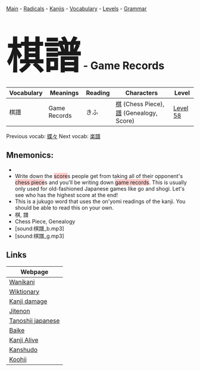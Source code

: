 <style> bigfont {font-size: 100px}</style>
[Main](../README.md) -
[Radicals](../radicals.md) -
[Kanjis](../kanjis.md) -
[Vocabulary](../vocabulary.md) -
[Levels](../levels.md) -
[Grammar](../grammar.md)
# <bigfont> 棋譜</bigfont> - Game Records 

| Vocabulary | Meanings | Reading | Characters | Level |
| --- | --- | --- | --- | --- |
| 棋譜 | Game Records | きふ |  [棋](../kanjis/棋.md) (Chess Piece), [譜](../kanjis/譜.md) (Genealogy, Score) | [Level 58](../levels/wk_level58.md) |

Previous vocab: [蝶々](蝶々.md) Next vocab: [楽譜](楽譜.md) 

## Mnemonics:

* 
* Write down the <span style="background-color:#ffcccb"> score</span>s people get from taking all of their opponent's <span style="background-color:#ffcccb"> chess piece</span>s and you'll be writing down <span style="background-color:#ffcccb"> game records</span>. This is usually only used for old-fashioned Japanese games like go and shogi. Let's see who has the highest score at the end!
* This is a jukugo word that uses the on'yomi readings of the kanji. You should be able to read this on your own.
* 棋, 譜
* Chess Piece, Genealogy
* [sound:棋譜_b.mp3]
* [sound:棋譜_g.mp3]


## Links 

| Webpage |
| --- |
| [Wanikani          ](https://www.wanikani.com/kanji/棋譜) |
| [Wiktionary        ](https://en.wiktionary.org/wiki/棋譜) |
| [Kanji damage      ](http://www.kanjidamage.com/kanji/search?utf8=✓&q=棋譜) |
| [Jitenon           ](https://jitenon.com/kanji/棋譜) |
| [Tanoshii japanese ](https://www.tanoshiijapanese.com/dictionary/kanji.cfm?k=棋譜) |
| [Baike             ](https://baike.baidu.com/item/棋譜) |
| [Kanji Alive       ](https://app.kanjialive.com/棋譜) |
| [Kanshudo          ](https://www.kanshudo.com/searchmn?q=棋譜) |
| [Koohii            ](https://kanji.koohii.com/study/kanji/棋譜) |
